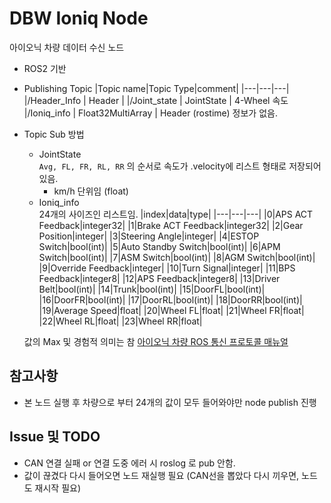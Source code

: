 # DBW Ioniq Node
아이오닉 차량 데이터 수신 노드

* ROS2 기반

* Publishing Topic
|Topic name|Topic Type|comment|
|---|---|---|
|/Header_Info | Header |
|/Joint_state | JointState | 4-Wheel 속도
|/Ioniq_info | Float32MultiArray | Header (rostime) 정보가 없음.

* Topic Sub 방법
  * JointState    
    `Avg, FL, FR, RL, RR` 의 순서로 속도가 .velocity에 리스트 형태로 저장되어 있음.
    * km/h 단위임 (float)
  * Ioniq_info   
    24개의 사이즈인 리스트임.
    |index|data|type|
    |---|---|---|
    |0|APS ACT Feedback|integer32|
    |1|Brake ACT Feedback|integer32|
    |2|Gear Position|integer|
    |3|Steering Angle|integer|
    |4|ESTOP Switch|bool(int)|
    |5|Auto Standby Switch|bool(int)|
    |6|APM Switch|bool(int)|
    |7|ASM Switch|bool(int)|
    |8|AGM Switch|bool(int)|
    |9|Override Feedback|integer|
    |10|Turn Signal|integer|
    |11|BPS Feedback|integer8|
    |12|APS Feedback|integer8|
    |13|Driver Belt|bool(int)|
    |14|Trunk|bool(int)|
    |15|DoorFL|bool(int)|
    |16|DoorFR|bool(int)|
    |17|DoorRL|bool(int)|
    |18|DoorRR|bool(int)|
    |19|Average Speed|float|
    |20|Wheel FL|float|
    |21|Wheel FR|float|
    |22|Wheel RL|float|
    |23|Wheel RR|float|


  값의 Max 및 경험적 의미는 참
    [아이오닉 차량 ROS 통신 프로토콜 매뉴얼](https://docs.google.com/document/d/1Mvyvs1Tt20U99uA4o_h4c2-KB7s64NOQz6vd_-SGwh4/edit?usp=sharing)


## 참고사항
  * 본 노드 실행 후 차량으로 부터 24개의 값이 모두 들어와야만 node publish 진행


## Issue 및 TODO
  * CAN 연결 실패 or 연결 도중 에러 시 roslog 로 pub 안함.
  * 값이 끊겼다 다시 들어오면 노드 재실행 필요 (CAN선을 뽑았다 다시 끼우면, 노드도 재시작 필요)
